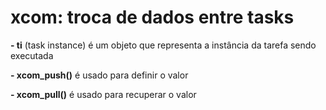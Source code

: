 # xcom: troca de dados entre tasks

<p><strong>- ti</strong> (task instance) é um objeto que representa a instância da tarefa sendo executada</p>
<p><strong>- xcom_push()</strong> é usado para definir o valor</p>
<p><strong>- xcom_pull()</strong> é usado para recuperar o valor</p>

